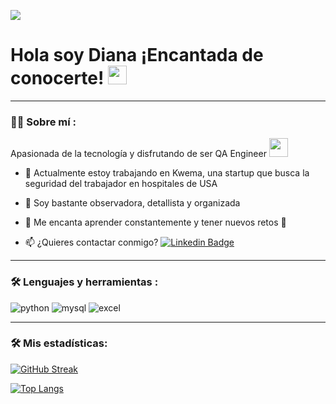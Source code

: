 
[![](https://img.shields.io/badge/LinkedIn-0077B5?style=for-the-badge&logo=linkedin&logoColor=white)](https://www.linkedin.com/in/diana-huaman-torres/)

<h1>
  Hola soy Diana ¡Encantada de conocerte!
  <img decoding="async" src="https://media.giphy.com/media/hvRJCLFzcasrR4ia7z/giphy.gif" width="30px"/>
</h1>

---
 <div id="header" align="left">

### :woman_technologist: Sobre mí :

Apasionada de la tecnología y disfrutando de ser QA Engineer <img decoding="async" src="https://media.giphy.com/media/WUlplcMpOCEmTGBtBW/giphy.gif" width="30">

* :telescope: Actualmente estoy trabajando en Kwema, una startup que busca la seguridad del trabajador en hospitales de USA

* :seedling: Soy bastante observadora, detallista y organizada

* :heartbeat: Me encanta aprender constantemente y tener nuevos retos :muscle:

* :mailbox: ¿Quieres contactar conmigo? [![Linkedin Badge](https://img.shields.io/badge/-Diana-blue?style=flat&logo=Linkedin&logoColor=white)](https://www.linkedin.com/in/diana-huaman-torres/)

---

### :hammer_and_wrench: Lenguajes y herramientas :

<div id="header" align="left">
    <img decoding="async" src="https://img.shields.io/badge/Python-3776AB?style=for-the-badge&logo=python&logoColor=white" alt="python"/>
  </a>
    <img decoding="async" src="https://img.shields.io/badge/MySQL-6DB33F?style=for-the-badge&logo=mysql&logoColor=white" alt="mysql"/>
  </a>
 <img decoding="async" src="https://img.shields.io/badge/Microsoft_Excel-217346?style=for-the-badge&logo=microsoft-excel&logoColor=white" alt="excel"/>
  </a>

</div>

---

### :hammer_and_wrench: Mis estadísticas:

[![GitHub Streak](http://github-readme-streak-stats.herokuapp.com?user=dianahuamant&theme=dark&background=000000)](https://git.io/streak-stats)

[![Top Langs](https://github-readme-stats.vercel.app/api/top-langs/?username=dianahuamant&layout=compact&theme=vision-friendly-dark)](https://github.com/anuraghazra/github-readme-stats)


<!--
**dianahuamant/dianahuamant** is a ✨ _special_ ✨ repository because its `README.md` (this file) appears on your GitHub profile.

Here are some ideas to get you started:

- 🔭 I’m currently working on ...
- 🌱 I’m currently learning ...
- 👯 I’m looking to collaborate on ...
- 🤔 I’m looking for help with ...
- 💬 Ask me about ...
- 📫 How to reach me: ...
- 😄 Pronouns: ...
- ⚡ Fun fact: ...
-->
